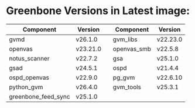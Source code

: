 # Greenbone Versions in Latest image: #
Component | Version | | Component | Version
----------|----------|-|----------|---------
| gvmd | v26.1.0 | | gvm_libs | v22.23.0 |
| openvas | v23.21.0 | | openvas_smb | v22.5.8 |
| notus_scanner | v22.7.2 | | gsa | v25.1.0 |
| gsad | v24.5.1 | | ospd | v21.4.4 |
| ospd_openvas | v22.9.0 | | pg_gvm | v22.6.10 |
| python_gvm | v26.4.0 | | gvm_tools | v25.3.1 |
| greenbone_feed_sync | v25.1.0 |
